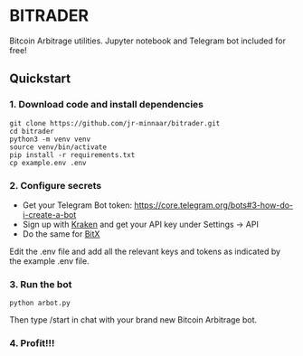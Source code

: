 # BITRADER
Bitcoin Arbitrage utilities. Jupyter notebook and Telegram bot included for free!

## Quickstart

### 1. Download code and install dependencies
```
git clone https://github.com/jr-minnaar/bitrader.git
cd bitrader
python3 -m venv venv
source venv/bin/activate
pip install -r requirements.txt
cp example.env .env
```

### 2. Configure secrets

- Get your Telegram Bot token: https://core.telegram.org/bots#3-how-do-i-create-a-bot
- Sign up with [Kraken](https://www.kraken.com) and get your API key under Settings -> API
- Do the same for [BitX](https://www.bitx.co)

Edit the .env file and add all the relevant keys and tokens as indicated by the example .env file.

### 3. Run the bot
```
python arbot.py
```
Then type /start in chat with your brand new Bitcoin Arbitrage bot.

### 4. Profit!!!




